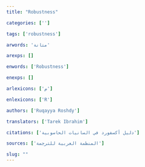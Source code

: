 ```yaml
---
title: "Robustness"

categories: ['']

tags: ['robustness']

arwords: 'متانة'

arexps: []

enwords: ['Robustness']

enexps: []

arlexicons: ['م']

enlexicons: ['R']

authors: ['Ruqayya Roshdy']

translators: ['Tarek Ibrahim']

citations: ['دليل أكسفورد في السانيات الحاسوبية']

sources: ['المنظمة العربية للترجمة']

slug: ""
---
```

